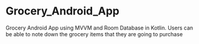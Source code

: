# Grocery_Android_App
Grocery Android App using MVVM and Room Database in Kotlin. Users can be able to note down the grocery items that they are going to purchase
